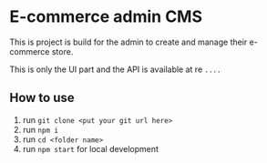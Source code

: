 # E-commerce admin CMS

This is project is build for the admin to create and manage their e-commerce store.

This is only the UI part and the API is available at re `....`

## How to use

1. run `git clone <put your git url here>`
2. run `npm i`
3. run `cd <folder name>`
4. run `npm start` for local development
